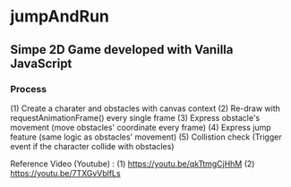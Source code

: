 # jumpAndRun

## Simpe 2D Game developed with Vanilla JavaScript

### Process
(1) Create a charater and obstacles with canvas context
(2) Re-draw with requestAnimationFrame() every single frame
(3) Express obstacle's movement (move obstacles' coordinate every frame)
(4) Express jump feature (same logic as obstacles' movement)
(5) Collistion check (Trigger event if the character collide with obstacles)

Reference Video (Youtube) :
(1) https://youtu.be/qkTtmgCjHhM
(2) https://youtu.be/7TXGvVblfLs